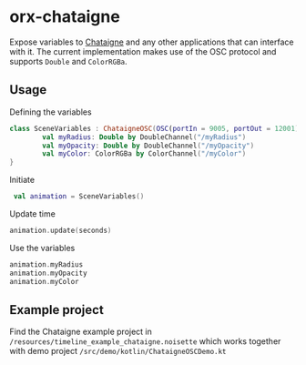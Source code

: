 # orx-chataigne

Expose variables to [Chataigne](http://benjamin.kuperberg.fr/chataigne/en) and any other applications that can interface with it.
The current implementation makes use of the OSC protocol and supports `Double` and `ColorRGBa`.

## Usage

Defining the variables
```kotlin
class SceneVariables : ChataigneOSC(OSC(portIn = 9005, portOut = 12001)) {
        val myRadius: Double by DoubleChannel("/myRadius")
        val myOpacity: Double by DoubleChannel("/myOpacity")
        val myColor: ColorRGBa by ColorChannel("/myColor")
}
```

Initiate

```kotlin
 val animation = SceneVariables()
```

Update time

```kotlin
animation.update(seconds)
```

Use the variables

```kotlin
animation.myRadius
animation.myOpacity
animation.myColor
```

## Example project

Find the Chataigne example project in `/resources/timeline_example_chataigne.noisette` which works together with demo project `/src/demo/kotlin/ChataigneOSCDemo.kt`


